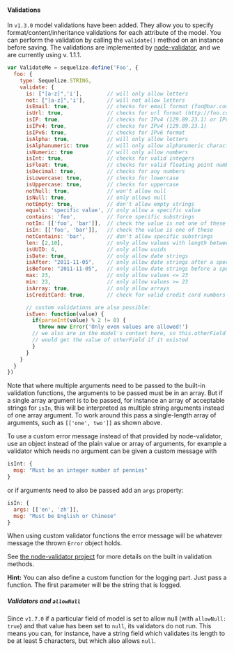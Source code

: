 #### Validations

In `v1.3.0` model validations have been added. They allow you to specify format/content/inheritance validations for each attribute of the model. You can perform the validation by calling the `validate()` method on an instance before saving. The validations are implemented by [node-validator](https://github.com/chriso/node-validator), and we are currently using v. 1.1.1.

```js
var ValidateMe = sequelize.define('Foo', {
  foo: {
    type: Sequelize.STRING,
    validate: {
      is: ["[a-z]",'i'],        // will only allow letters
      not: ["[a-z]",'i'],       // will not allow letters
      isEmail: true,            // checks for email format (foo@bar.com)
      isUrl: true,              // checks for url format (http://foo.com)
      isIP: true,               // checks for IPv4 (129.89.23.1) or IPv6 format
      isIPv4: true,             // checks for IPv4 (129.89.23.1)
      isIPv6: true,             // checks for IPv6 format
      isAlpha: true,            // will only allow letters
      isAlphanumeric: true      // will only allow alphanumeric characters, so "_abc" will fail
      isNumeric: true           // will only allow numbers
      isInt: true,              // checks for valid integers
      isFloat: true,            // checks for valid floating point numbers
      isDecimal: true,          // checks for any numbers
      isLowercase: true,        // checks for lowercase
      isUppercase: true,        // checks for uppercase
      notNull: true,            // won't allow null
      isNull: true,             // only allows null
      notEmpty: true,           // don't allow empty strings
      equals: 'specific value', // only allow a specific value
      contains: 'foo',          // force specific substrings
      notIn: [['foo', 'bar']],  // check the value is not one of these
      isIn: [['foo', 'bar']],   // check the value is one of these
      notContains: 'bar',       // don't allow specific substrings
      len: [2,10],              // only allow values with length between 2 and 10
      isUUID: 4,                // only allow uuids
      isDate: true,             // only allow date strings
      isAfter: "2011-11-05",    // only allow date strings after a specific date
      isBefore: "2011-11-05",   // only allow date strings before a specific date
      max: 23,                  // only allow values <= 23
      min: 23,                  // only allow values >= 23
      isArray: true,            // only allow arrays
      isCreditCard: true,       // check for valid credit card numbers

      // custom validations are also possible:
      isEven: function(value) {
        if(parseInt(value) % 2 != 0) {
          throw new Error('Only even values are allowed!')
        // we also are in the model's context here, so this.otherField
        // would get the value of otherField if it existed
        }
      }
    }
  }
})
```

Note that where multiple arguments need to be passed to the built-in validation
functions, the arguments to be passed must be in an array. But if a single array
argument is to be passed, for instance an array of acceptable strings for
`isIn`, this will be interpreted as multiple string arguments instead of one
array argument. To work around this pass a single-length array of arguments,
such as `[['one', two']]` as shown above.

To use a custom error message instead of that provided by node-validator, use an
object instead of the plain value or array of arguments, for example a validator
which needs no argument can be given a custom message with

```js
isInt: {
  msg: "Must be an integer number of pennies"
}
```

or if arguments need to also be passed add an <code>args</code> property:

```js
isIn: {
  args: [['en', 'zh']],
  msg: "Must be English or Chinese"
}
```

When using custom validator functions the error message will be whatever message
the thrown `Error` object holds.

See [the node-validator project](https://github.com/chriso/node-validator) for
more details on the built in validation methods.

**Hint:** You can also define a custom function for the logging part. Just pass
a function. The first parameter will be the string that is logged.

##### Validators and `allowNull`

Since `v1.7.0` if a particular field of model is set to allow null (with
`allowNull: true`) and that value has been set to `null`, its validators do not
run. This means you can, for instance, have a string field which validates its
length to be at least 5 characters, but which also allows `null`.
